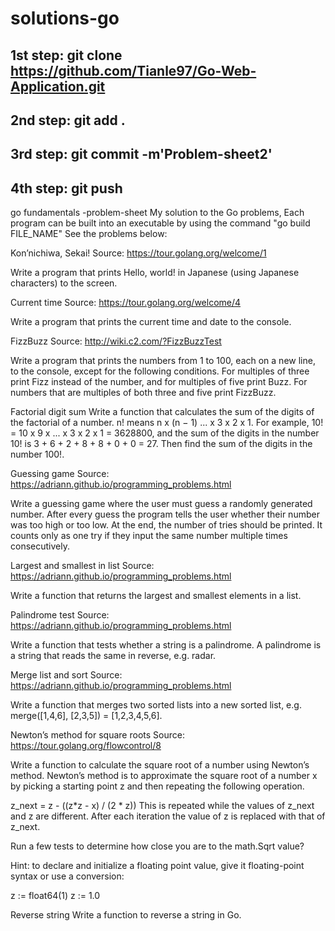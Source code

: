 # solutions-go

## **1st step: git clone https://github.com/Tianle97/Go-Web-Application.git**
## **2nd step: git add .**
## **3rd step: git commit -m'Problem-sheet2'**
## **4th step: git push**

go fundamentals -problem-sheet
My solution to the Go problems, Each program can be built into an executable by using the command "go build FILE_NAME" See the problems below:

Kon’nichiwa, Sekai!
Source: https://tour.golang.org/welcome/1

Write a program that prints Hello, world! in Japanese (using Japanese characters) to the screen.

Current time
Source: https://tour.golang.org/welcome/4

Write a program that prints the current time and date to the console.

FizzBuzz
Source: http://wiki.c2.com/?FizzBuzzTest

Write a program that prints the numbers from 1 to 100, each on a new line, to the console, except for the following conditions. For multiples of three print Fizz instead of the number, and for multiples of five print Buzz. For numbers that are multiples of both three and five print FizzBuzz.

Factorial digit sum
Write a function that calculates the sum of the digits of the factorial of a number. n! means n x (n − 1) ... x 3 x 2 x 1. For example, 10! = 10 x 9 x ... x 3 x 2 x 1 = 3628800, and the sum of the digits in the number 10! is 3 + 6 + 2 + 8 + 8 + 0 + 0 = 27. Then find the sum of the digits in the number 100!.

Guessing game
Source: https://adriann.github.io/programming_problems.html

Write a guessing game where the user must guess a randomly generated number. After every guess the program tells the user whether their number was too high or too low. At the end, the number of tries should be printed. It counts only as one try if they input the same number multiple times consecutively.

Largest and smallest in list
Source: https://adriann.github.io/programming_problems.html

Write a function that returns the largest and smallest elements in a list.

Palindrome test
Source: https://adriann.github.io/programming_problems.html

Write a function that tests whether a string is a palindrome. A palindrome is a string that reads the same in reverse, e.g. radar.

Merge list and sort
Source: https://adriann.github.io/programming_problems.html

Write a function that merges two sorted lists into a new sorted list, e.g. merge([1,4,6], [2,3,5]) = [1,2,3,4,5,6].

Newton’s method for square roots
Source: https://tour.golang.org/flowcontrol/8

Write a function to calculate the square root of a number using Newton’s method. Newton’s method is to approximate the square root of a number x by picking a starting point z and then repeating the following operation.

z_next = z - ((z*z - x) / (2 * z)) This is repeated while the values of z_next and z are different. After each iteration the value of z is replaced with that of z_next.

Run a few tests to determine how close you are to the math.Sqrt value?

Hint: to declare and initialize a floating point value, give it floating-point syntax or use a conversion:

z := float64(1) z := 1.0

Reverse string
Write a function to reverse a string in Go.
